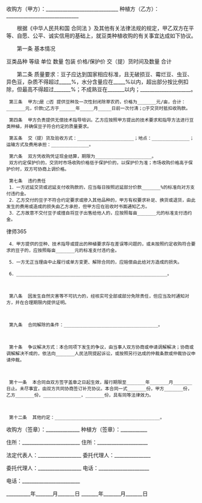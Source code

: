 
 收购方（甲方）：______________________________
 种植方（乙方）：______________________________
 
 　　根据《中华人民共和国
合同法
》及其他有关法律法规的规定，甲乙双方在平等、自愿、公平、诚实信用的基础上，就豆类种植收购的有关事宜达成如下协议。
 
 　　第一条  基本情况
 
 豆类品种
 等级
 单位
 数量
 包装
 价格/保护价
 交（提）货时间及数量
 合计
  
 　　第二条  质量要求：豆子应达到国家相应标准，且无破损豆、霉烂豆、虫豆、异色豆，杂质不得超过_____%，水分含量应在_____%以内，超出部分按比例扣除，但最高不得超过_______%；不成熟豆在_______以内；_____________________。
 
     第三条  甲方□是 □否 提供豆种及一次性封闭除草农药，价格为_______元/亩，合计：_______元，价款□乙方于______年_____月_____日前一次付清；□于交货时抵扣收购款。
 
     第四条  甲方负责提供无偿技术指导培训。乙方应按照甲方提出的技术要求和指导方法进行豆类种植，并确保豆子符合约定的质量要求。
 
     第五条  交（提）货及验收方式：_____________________；地点：______________；运输方式及费用承担：______________。
 
     第六条  双方凭收购凭证现金结算，期限为_____________________。
     双方约定保护价的，交货时市场收购价格低于保护价的，以保护价为准；市场收购价格高于保护价时，双方可协商上调价格。
 
     第七条  违约责任
     1．一方迟延交货或迟延支付收购款的，应当每日按照迟延部分价款_______%的标准向对方支付违约金。
     2．乙方交付的豆子不符合约定要求或掺入其他品种的，甲方有权要求补足、换货或退货，由此发生的费用或造成的损失由乙方承担，但甲方应在验收时书面通知乙方。 
     3．乙方故意不交付豆子或擅自将豆子出售给他人的，应按照每亩_______元的标准支付违约金。




 
律师365






     4．甲方提供的豆种、技术指导或提出的种植要求存在差误等问题的，或未按照约定收购符合要求的豆子的，应按照每亩_______元的标准支付违约金。

     5．一方无正当理由中止履行或单方变更、解除合同的，应赔偿由此给对方造成的损失。

     6．________________________________________________________。

 

     第八条  因发生自然灾害等不可抗力的，经核实可全部或部分免除责任，但应当及时通知对方，并在合理期限内提供证明。

 

     第九条  合同解除的条件：___________________________________。

 

     第十条  争议解决方式：本合同项下发生的争议，由当事人双方协商或申请调解解决；协商或调解解决不成的，依法向_______人民法院提起诉讼，或按照另行达成的仲裁条款或仲裁协议申请仲裁。

 

     第十一条  本合同自双方签字盖章之日起生效，履行期限至_______年_______月_______日止。未尽事宜，由双方共同协商签订补充协议。本合同一式_______份，甲方_______份，乙方_______份，______________，_______份，具有同等法律效力。

 

     第十二条  其他约定：_______________________________________。

 

 收购方（签章）：______________    种植方（签章）：___________

 住所：________________________    住所：_____________________

 法定代表人：__________________    委托代理人：_______________

 委托代理人：__________________    电话：_____________________

 电话：________________________                                

 __________年_______月_______日    _______年_______月_______日 


 

 
 
 
 
 
  


  
 

  


  


  
 
 
 
 

